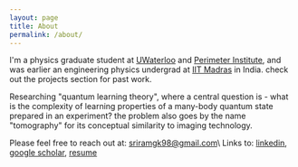 ```yaml
---
layout: page
title: About
permalink: /about/
---
```


I'm a physics graduate student at [UWaterloo](https://uwaterloo.ca) and [Perimeter Institute](https://perimeterinstitute.ca), and was earlier an engineering physics undergrad at [IIT Madras](https://www.iitm.ac.in) in India. check out the projects section for past work.

Researching "quantum learning theory", where a central question is - what is the complexity of learning properties of a many-body quantum state prepared in an experiment? the problem also goes by the name "tomography" for its conceptual similarity to imaging technology.

Please feel free to reach out at: [sriramgk98@gmail.com](mailto:sriramgk98@gmail.com)\\
Links to: [linkedin](https://www.linkedin.com/in/sriram-gkn/), [google scholar](https://scholar.google.com/citations?user=d9-T--sAAAAJ&hl=en), [resume](https://sriramgkn.github.io/docs/res/resume_ram.pdf)
